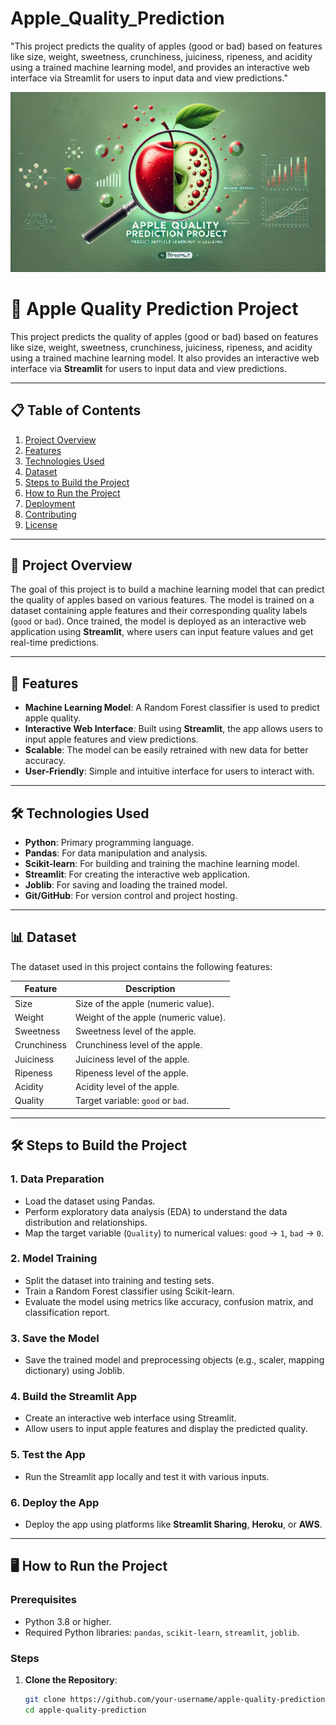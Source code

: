 # Apple_Quality_Prediction
"This project predicts the quality of apples (good or bad) based on features like size, weight, sweetness, crunchiness, juiciness, ripeness, and acidity using a trained machine learning model, and provides an interactive web interface via Streamlit for users to input data and view predictions."

<img src="https://github.com/rpjinu/Apple_Quality_Prediction/blob/main/project_image.png">

# 🍎 Apple Quality Prediction Project

This project predicts the quality of apples (good or bad) based on features like size, weight, sweetness, crunchiness, juiciness, ripeness, and acidity using a trained machine learning model. It also provides an interactive web interface via **Streamlit** for users to input data and view predictions.

---

## 📋 Table of Contents
1. [Project Overview](#-project-overview)
2. [Features](#-features)
3. [Technologies Used](#-technologies-used)
4. [Dataset](#-dataset)
5. [Steps to Build the Project](#-steps-to-build-the-project)
6. [How to Run the Project](#-how-to-run-the-project)
7. [Deployment](#-deployment)
8. [Contributing](#-contributing)
9. [License](#-license)

---

## 🚀 Project Overview

The goal of this project is to build a machine learning model that can predict the quality of apples based on various features. The model is trained on a dataset containing apple features and their corresponding quality labels (`good` or `bad`). Once trained, the model is deployed as an interactive web application using **Streamlit**, where users can input feature values and get real-time predictions.

---

## 🌟 Features

- **Machine Learning Model**: A Random Forest classifier is used to predict apple quality.
- **Interactive Web Interface**: Built using **Streamlit**, the app allows users to input apple features and view predictions.
- **Scalable**: The model can be easily retrained with new data for better accuracy.
- **User-Friendly**: Simple and intuitive interface for users to interact with.

---

## 🛠 Technologies Used

- **Python**: Primary programming language.
- **Pandas**: For data manipulation and analysis.
- **Scikit-learn**: For building and training the machine learning model.
- **Streamlit**: For creating the interactive web application.
- **Joblib**: For saving and loading the trained model.
- **Git/GitHub**: For version control and project hosting.

---

## 📊 Dataset

The dataset used in this project contains the following features:

| Feature      | Description                          |
|--------------|--------------------------------------|
| Size         | Size of the apple (numeric value).   |
| Weight       | Weight of the apple (numeric value). |
| Sweetness    | Sweetness level of the apple.        |
| Crunchiness  | Crunchiness level of the apple.      |
| Juiciness    | Juiciness level of the apple.        |
| Ripeness     | Ripeness level of the apple.         |
| Acidity      | Acidity level of the apple.          |
| Quality      | Target variable: `good` or `bad`.    |

---

## 🛠 Steps to Build the Project

### 1. **Data Preparation**
   - Load the dataset using Pandas.
   - Perform exploratory data analysis (EDA) to understand the data distribution and relationships.
   - Map the target variable (`Quality`) to numerical values: `good` → `1`, `bad` → `0`.

### 2. **Model Training**
   - Split the dataset into training and testing sets.
   - Train a Random Forest classifier using Scikit-learn.
   - Evaluate the model using metrics like accuracy, confusion matrix, and classification report.

### 3. **Save the Model**
   - Save the trained model and preprocessing objects (e.g., scaler, mapping dictionary) using Joblib.

### 4. **Build the Streamlit App**
   - Create an interactive web interface using Streamlit.
   - Allow users to input apple features and display the predicted quality.

### 5. **Test the App**
   - Run the Streamlit app locally and test it with various inputs.

### 6. **Deploy the App**
   - Deploy the app using platforms like **Streamlit Sharing**, **Heroku**, or **AWS**.

---

## 🖥 How to Run the Project

### Prerequisites
- Python 3.8 or higher.
- Required Python libraries: `pandas`, `scikit-learn`, `streamlit`, `joblib`.

### Steps

1. **Clone the Repository**:
   ```bash
   git clone https://github.com/your-username/apple-quality-prediction.git
   cd apple-quality-prediction
